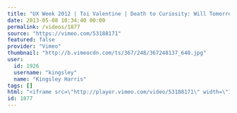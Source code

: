 ```yaml
---
title: "UX Week 2012 | Toi Valentine | Death to Curiosity: Will Tomorrow's Generation Stop Asking Why?"
date: 2013-05-08 10:34:40 00:00
permalink: /videos/1877
source: "https://vimeo.com/53188171"
featured: false
provider: "Vimeo"
thumbnail: "http://b.vimeocdn.com/ts/367/248/367248137_640.jpg"
user:
  id: 1926
  username: "kingsley"
  name: "Kingsley Harris"
tags: []
html: "<iframe src=\"http://player.vimeo.com/video/53188171\" width=\"1280\" height=\"720\" frameborder=\"0\" webkitAllowFullScreen mozallowfullscreen allowFullScreen></iframe>"
id: 1877
---
```



